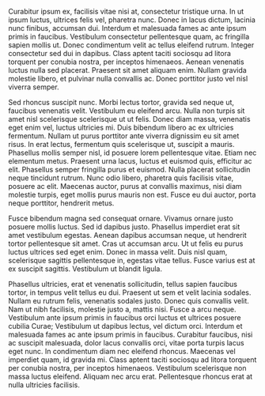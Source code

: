 Curabitur ipsum ex, facilisis vitae nisi at, consectetur tristique urna. In ut ipsum luctus, ultrices felis vel, pharetra nunc. Donec in lacus dictum, lacinia nunc finibus, accumsan dui. Interdum et malesuada fames ac ante ipsum primis in faucibus. Vestibulum consectetur pellentesque quam, ac fringilla sapien mollis ut. Donec condimentum velit ac tellus eleifend rutrum. Integer consectetur sed dui in dapibus. Class aptent taciti sociosqu ad litora torquent per conubia nostra, per inceptos himenaeos. Aenean venenatis luctus nulla sed placerat. Praesent sit amet aliquam enim. Nullam gravida molestie libero, et pulvinar nulla convallis ac. Donec porttitor justo vel nisl viverra semper.

Sed rhoncus suscipit nunc. Morbi lectus tortor, gravida sed neque ut, faucibus venenatis velit. Vestibulum eu eleifend arcu. Nulla non turpis sit amet nisl scelerisque scelerisque ut ut felis. Donec diam massa, venenatis eget enim vel, luctus ultricies mi. Duis bibendum libero ac ex ultricies fermentum. Nullam ut purus porttitor ante viverra dignissim eu sit amet risus. In erat lectus, fermentum quis scelerisque ut, suscipit a mauris. Phasellus mollis semper nisl, id posuere lorem pellentesque vitae. Etiam nec elementum metus. Praesent urna lacus, luctus et euismod quis, efficitur ac elit. Phasellus semper fringilla purus et euismod. Nulla placerat sollicitudin neque tincidunt rutrum. Nunc odio libero, pharetra quis facilisis vitae, posuere ac elit. Maecenas auctor, purus at convallis maximus, nisi diam molestie turpis, eget mollis purus mauris non est. Fusce eu dui auctor, porta neque porttitor, hendrerit metus.

Fusce bibendum magna sed consequat ornare. Vivamus ornare justo posuere mollis luctus. Sed id dapibus justo. Phasellus imperdiet erat sit amet vestibulum egestas. Aenean dapibus accumsan neque, ut hendrerit tortor pellentesque sit amet. Cras ut accumsan arcu. Ut ut felis eu purus luctus ultrices sed eget enim. Donec in massa velit. Duis nisl quam, scelerisque sagittis pellentesque in, egestas vitae tellus. Fusce varius est at ex suscipit sagittis. Vestibulum ut blandit ligula.

Phasellus ultricies, erat et venenatis sollicitudin, tellus sapien faucibus tortor, in tempus velit tellus eu dui. Praesent ut sem et velit lacinia sodales. Nullam eu rutrum felis, venenatis sodales justo. Donec quis convallis velit. Nam ut nibh facilisis, molestie justo a, mattis nisi. Fusce a arcu neque. Vestibulum ante ipsum primis in faucibus orci luctus et ultrices posuere cubilia Curae; Vestibulum ut dapibus lectus, vel dictum orci. Interdum et malesuada fames ac ante ipsum primis in faucibus. Curabitur faucibus, nisi ac suscipit malesuada, dolor lacus convallis orci, vitae porta turpis lacus eget nunc. In condimentum diam nec eleifend rhoncus. Maecenas vel imperdiet quam, id gravida mi. Class aptent taciti sociosqu ad litora torquent per conubia nostra, per inceptos himenaeos. Vestibulum scelerisque non massa luctus eleifend. Aliquam nec arcu erat. Pellentesque rhoncus erat at nulla ultricies facilisis.